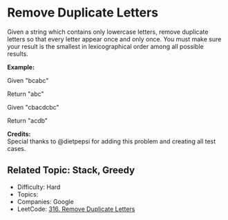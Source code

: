 # Remove Duplicate Letters

Given a string which contains only lowercase letters, remove duplicate letters so that every letter appear once and only once. You must make sure your result is the smallest in lexicographical order among all possible results.

**Example:**

Given "bcabc"

Return "abc"

Given "cbacdcbc"

Return "acdb"

**Credits:**  
Special thanks to @dietpepsi for adding this problem and creating all test cases.

Related Topic: Stack, Greedy
---

* Difficulty: Hard
* Topics: 
* Companies: Google
* LeetCode: [316. Remove Duplicate Letters](https://leetcode.com/problems/remove-duplicate-letters/description/)
